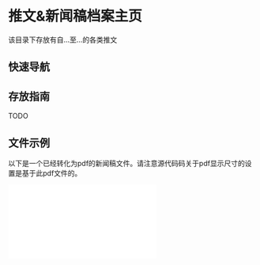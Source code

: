 # 推文&新闻稿档案主页

该目录下存放有自...至...的各类推文

## 快速导航

## 存放指南

TODO

## 文件示例

以下是一个已经转化为pdf的新闻稿文件。请注意源代码码关于pdf显示尺寸的设置是基于此pdf文件的。


<object data="../article.pdf" type="application/pdf" width="100%">
    <embed src="../article.pdf" type="application/pdf" />
</object>